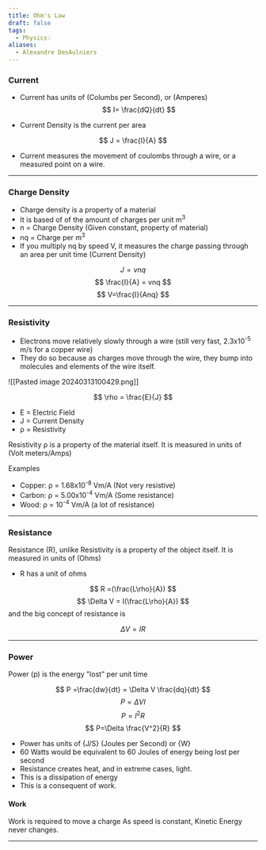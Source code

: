 ```yaml
---
title: Ohm's Law
draft: false
tags:
  - Physics💡
aliases:
  - Alexandre DesAulniers
---
```



### Current

- Current has units of (Columbs per Second), or (Amperes)
$$
I= \frac{dQ}{dt}
$$

- Current Density is the current per area

$$
J = \frac{I}{A}
$$
- Current measures the movement of coulombs through a wire, or a measured point on a wire.


---
### Charge Density

- Charge density is a property of a material
- It is based of of the amount of charges per unit m<sup>3</sup>
- n = Charge Density (Given constant, property of material)
- nq = Charge per m<sup>3</sup>
- If you multiply nq by speed V, it measures the charge passing through an area per unit time (Current Density)

$$
J = vnq
$$
$$
\frac{I}{A} = vnq
$$
$$
V=\frac{I}{Anq}
$$

---
### Resistivity

- Electrons move relatively slowly through a wire (still very fast, 2.3x10<sup>-5</sup> m/s for a copper wire)
- They do so because as charges move through the wire, they bump into molecules and elements of the wire itself.

![[Pasted image 20240313100429.png]]


$$
\rho = \frac{E}{J}
$$

- E = Electric Field
- J = Current Density
- ρ = Resistivity 

Resistivity ρ is a property of the material itself. It is measured in units of (Volt meters/Amps)

Examples

- Copper: ρ = 1.68x10<sup>-8</sup> Vm/A    (Not very resistive)
- Carbon: ρ = 5.00x10<sup>-4</sup> Vm/A    (Some resistance)
- Wood:   ρ = 10<sup>-4</sup> Vm/A             (a lot of  resistance)

---
### Resistance

Resistance (R), unlike Resistivity is a property of the object itself. It is measured in units of (Ohms)

- R has a unit of ohms

$$
R =(\frac{L\rho}{A})
$$
$$
\Delta V = I(\frac{L\rho}{A})
$$
and the big concept of resistance is 

$$
\Delta V = IR
$$


---

### Power

Power (p) is the energy "lost" per unit time

$$
P =\frac{dw}{dt} = \Delta V \frac{dq}{dt}
$$
$$
P=\Delta V I
$$
$$
P = I^2R
$$
$$
P=\Delta \frac{V^2}{R}
$$

- Power has units of {J/S} (Joules per Second) or {W}
- 60 Watts would be equivalent to 60 Joules of energy being lost per second
- Resistance creates heat, and in extreme cases, light. 
- This is a dissipation of energy
- This is a consequent of work.

#### Work 

Work is required to move a charge
As speed is constant, Kinetic Energy never changes.

---

